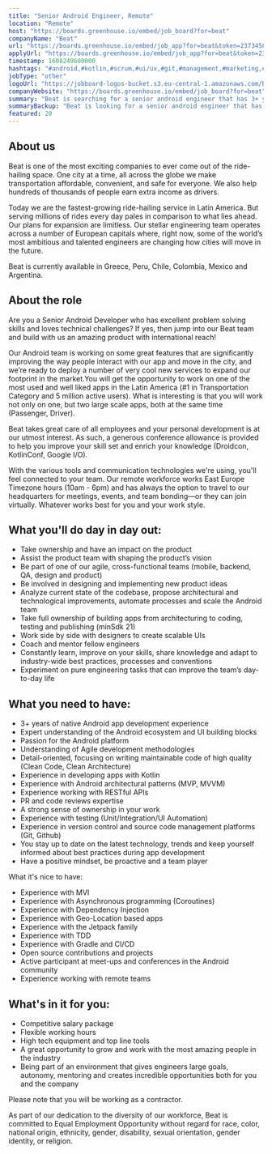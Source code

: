 ```yaml
---
title: "Senior Android Engineer, Remote"
location: "Remote"
host: "https://boards.greenhouse.io/embed/job_board?for=beat"
companyName: "Beat"
url: "https://boards.greenhouse.io/embed/job_app?for=beat&token=2373458"
applyUrl: "https://boards.greenhouse.io/embed/job_app?for=beat&token=2373458#app"
timestamp: 1608249600000
hashtags: "#android,#kotlin,#scrum,#ui/ux,#git,#management,#marketing,#operations,#office,#rest"
jobType: "other"
logoUrl: "https://jobboard-logos-bucket.s3.eu-central-1.amazonaws.com/beat"
companyWebsite: "https://boards.greenhouse.io/embed/job_board?for=beat"
summary: "Beat is searching for a senior android engineer that has 3+ years of native Android app development experience."
summaryBackup: "Beat is looking for a senior android engineer that has experience in: #android, #kotlin, #scrum."
featured: 20
---
```


## About us

Beat is one of the most exciting companies to ever come out of the ride-hailing space. One city at a time, all across the globe we make transportation affordable, convenient, and safe for everyone. We also help hundreds of thousands of people earn extra income as drivers. 

Today we are the fastest-growing ride-hailing service in Latin America. But serving millions of rides every day pales in comparison to what lies ahead. Our plans for expansion are limitless. Our stellar engineering team operates across a number of European capitals where, right now, some of the world’s most ambitious and talented engineers are changing how cities will move in the future.

Beat is currently available in Greece, Peru, Chile, Colombia, Mexico and Argentina. 

## About the role

Are you a Senior Android Developer who has excellent problem solving skills and loves technical challenges? If yes, then jump into our Beat team and build with us an amazing product with international reach! 

Our Android team is working on some great features that are significantly improving the way people interact with our app and move in the city, and we’re ready to deploy a number of very cool new services to expand our footprint in the market.You will get the opportunity to work on one of the most used and well liked apps in the Latin America (#1 in Transportation Category and 5 million active users). What is interesting is that you will work not only on one, but two large scale apps, both at the same time (Passenger, Driver).

Beat takes great care of all employees and your personal development is at our utmost interest. As such, a generous conference allowance is provided to help you improve your skill set and enrich your knowledge (Droidcon, KotlinConf, Google I/O).

With the various tools and communication technologies we're using, you'll feel connected to your team. Our remote workforce works East Europe Timezone hours (10am - 6pm) and has always the option to travel to our headquarters for meetings, events, and team bonding—or they can join virtually. Whatever works best for you and your work style.

## What you'll do day in day out:

*   Take ownership and have an impact on the product
*   Assist the product team with shaping the product’s vision
*   Be part of one of our agile, cross-functional teams (mobile, backend, QA, design and product)
*   Be involved in designing and implementing new product ideas
*   Analyze current state of the codebase, propose architectural and technological improvements, automate processes and scale the Android team
*   Take full ownership of building apps from architecturing to coding, testing and publishing (minSdk 21)
*   Work side by side with designers to create scalable UIs
*   Coach and mentor fellow engineers
*   Constantly learn, improve on your skills, share knowledge and adapt to industry-wide best practices, processes and conventions
*   Experiment on pure engineering tasks that can improve the team’s day-to-day life

## What you need to have:

*   3+ years of native Android app development experience
*   Expert understanding of the Android ecosystem and UI building blocks
*   Passion for the Android platform
*   Understanding of Agile development methodologies
*   Detail-oriented, focusing on writing maintainable code of high quality (Clean Code, Clean Architecture)
*   Experience in developing apps with Kotlin
*   Experience with Android architectural patterns (MVP, MVVM)
*   Experience working with RESTful APIs
*   PR and code reviews expertise
*   A strong sense of ownership in your work
*   Experience with testing (Unit/Integration/UI Automation)
*   Experience in version control and source code management platforms (Git, Github)
*   You stay up to date on the latest technology, trends and keep yourself informed about best practices during app development
*   Have a positive mindset, be proactive and a team player

What it's nice to have:

*   Experience with MVI
*   Experience with Asynchronous programming (Coroutines)
*   Experience with Dependency Injection
*   Experience with Geo-Location based apps
*   Experience with the Jetpack family
*   Experience with TDD
*   Experience with Gradle and CI/CD
*   Open source contributions and projects
*   Active participant at meet-ups and conferences in the Android community
*   Experience working with remote teams

## What's in it for you: 

*   Competitive salary package
*   Flexible working hours
*   High tech equipment and top line tools
*   A great opportunity to grow and work with the most amazing people in the industry
*   Being part of an environment that gives engineers large goals, autonomy, mentoring and creates incredible opportunities both for you and the company

Please note that you will be working as a contractor.

As part of our dedication to the diversity of our workforce, Beat is committed to Equal Employment Opportunity without regard for race, color, national origin, ethnicity, gender, disability, sexual orientation, gender identity, or religion.
